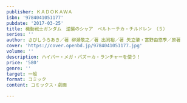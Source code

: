 ```yaml
---
publisher: ＫＡＤＯＫＡＷＡ
isbn: '9784041051177'
pubdate: '2017-03-25'
title: 機動戦士ガンダム　逆襲のシャア　ベルトーチカ・チルドレン　（５）
series: ''
author: さびしうろあき／著 柳瀬敬之／著 出渕裕／著 矢立肇・富野由悠季／原著
cover: 'https://cover.openbd.jp/9784041051177.jpg'
volume: ''
description: ハイパー・メガ・バズーカ・ランチャーを使う！
price: '580'
genre: ''
target: 一般
format: コミック
content: コミックス・劇画

---
```


